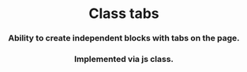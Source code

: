 <h1 align='center'>Class tabs</h1>
<h3 align='center'>Ability to create independent blocks with tabs on the page.</h3>

<h3 align='center'>Implemented via js class.</h3>